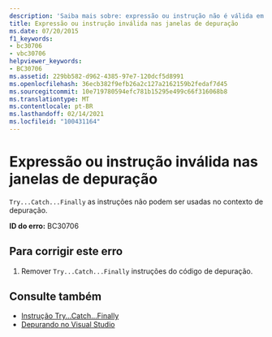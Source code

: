 ```yaml
---
description: 'Saiba mais sobre: expressão ou instrução não é válida em janelas de depuração'
title: Expressão ou instrução inválida nas janelas de depuração
ms.date: 07/20/2015
f1_keywords:
- bc30706
- vbc30706
helpviewer_keywords:
- BC30706
ms.assetid: 229bb582-d962-4385-97e7-120dcf5d8991
ms.openlocfilehash: 36ecb382f9efb26a2c127a2162159b2fedaf7d45
ms.sourcegitcommit: 10e719780594efc781b15295e499c66f316068b8
ms.translationtype: MT
ms.contentlocale: pt-BR
ms.lasthandoff: 02/14/2021
ms.locfileid: "100431164"
---
```

# <a name="expression-or-statement-is-not-valid-in-debug-windows"></a>Expressão ou instrução inválida nas janelas de depuração

`Try...Catch...Finally` as instruções não podem ser usadas no contexto de depuração.  
  
 **ID do erro:** BC30706  
  
## <a name="to-correct-this-error"></a>Para corrigir este erro  
  
1. Remover `Try...Catch...Finally` instruções do código de depuração.  
  
## <a name="see-also"></a>Consulte também

- [Instrução Try...Catch...Finally](../language-reference/statements/try-catch-finally-statement.md)
- [Depurando no Visual Studio](/visualstudio/debugger/debugger-feature-tour)
